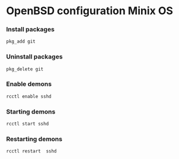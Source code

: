 # OpenBSD configuration Minix OS

### Install packages
```sh
pkg_add git
```

### Uninstall packages
```sh
pkg_delete git
```
### Enable demons
```sh
rcctl enable sshd
```
### Starting demons

```sh
rcctl start sshd
```
### Restarting demons
```sh
rcctl restart  sshd
```